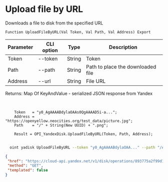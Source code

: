 ﻿---
sidebar_position: 11
---

# Upload file by URL
 Downloads a file to disk from the specified URL



`Function UploadFileByURL(Val Token, Val Path, Val Address) Export`

  | Parameter | CLI option | Type | Description |
  |-|-|-|-|
  | Token | --token | String | Token |
  | Path | --path | String | Path to place the downloaded file |
  | Address | --url | String | File URL |

  
  Returns:  Map Of KeyAndValue - serialized JSON response from Yandex

<br/>




```bsl title="Code example"
    Token   = "y0_AgAAAABdylaOAAs0QgAAAAD5i-a...";
    Address = "https://openyellow.neocities.org/test_data/picture.jpg";
    Path    = "/" + String(New UUID) + ".png";

    Result = OPI_YandexDisk.UploadFileByURL(Token, Path, Address);
```



```sh title="CLI command example"
    
  oint yadisk UploadFileByURL --token "y0_AgAAAABdylaOAA..." --path "/Alpaca.png" --url "https://raw.githubusercontent.com/Bayselonarrend/OpenIntegrations/main/Media/logo.png"

```

```json title="Result"
{
 "href": "https://cloud-api.yandex.net/v1/disk/operations/893775a2f99d1050d2dc89abc4f6741ce785fbed7b08fbc7da79dd8c0befcd06",
 "method": "GET",
 "templated": false
}
```
